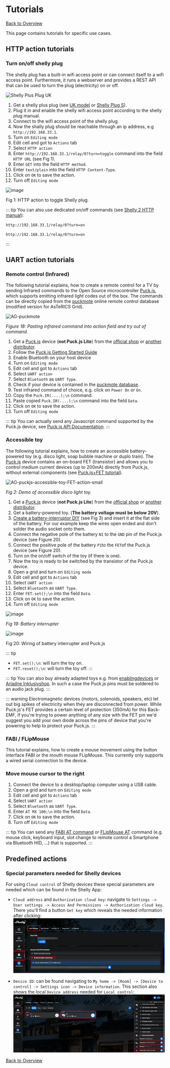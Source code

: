 # Tutorials

[Back to Overview](README.md)

This page contains tutorials for specific use cases.


## HTTP action tutorials

### Turn on/off shelly plug

The shelly plug has a built-in wifi access point or can connect itself to a wifi access point. Furthermore, it runs a webserver and provides a REST API that can be used to turn the plug (electricity) on or off.

![Shelly Plus Plug UK](https://www.shelly.com/_Resources/Persistent/8/2/b/e/82beea31e4b257307de29a5671e3738113348abb/Shelly_Plus_PlugUK_x1-625x625.png)

1. Get a shelly plus plug (see [UK model](https://www.shelly.com/en-de/products/product-overview/shelly-plus-plug-uk) or [Shelly Plug S](https://www.amazon.de/s?k=shelly+s+plug&adgrpid=71094184076&hvadid=352674859116&hvdev=c&hvlocphy=1000739&hvnetw=g&hvqmt=e&hvrand=3009423075800256500&hvtargid=kwd-910071249511&hydadcr=1608_1721139&tag=googhydr08-21&ref=pd_sl_2xiktl7icw_e)).
2. Plug it in and enable the shelly wifi access point according to the shelly plug manual.
3. Connect to the wifi access point of the shelly plug. 
4. Now the shally plug should be reachable through an ip address, e.g ```http://192.168.33.1```.
5. Turn on ```Editing mode```
6. Edit cell and got to ```Actions``` tab
7. Select ```HTTP action```
8. Enter ```http://192.168.33.1/relay/0?turn=toggle``` command into the field ```HTTP URL``` (see Fig 1).
9. Enter ```GET``` into the field ```HTTP method```.
10. Enter ```text/plain``` into the field ```HTTP Content-Type```.
9. Click on ```OK``` to save the action.
10. Turn off ```Editing mode```

![image](https://github.com/asterics/AsTeRICS-Grid/assets/4621810/56792e15-1162-43ff-a112-f95d0a29d0c0)

Fig 1: HTTP action to toggle Shelly plug.
 
::: tip
You can also use dedicated on/off commands (see [Shelly 2 HTTP manual](https://shelly-api-docs.shelly.cloud/gen1/#shelly2)):
```
http://192.168.33.1/relay/0?turn=on
```
```
http://192.168.33.1/relay/0?turn=on
```
:::

## UART action tutorials

### Remote control (Infrared)

The following tutorial explains, how to create a remote control for a TV by sending Infrared commands to the Open Source microcontroller [Puck.js](https://www.puck-js.com/), which supports emitting infrared light codes out of the box. The commands can be directly copied from the [puckmote](https://asterics.github.io/puckmote/) online remote control database (modified version for AsTeRICS Grid).

![AG-puckmote](https://github.com/asterics/AsTeRICS-Grid/assets/4621810/6459d87a-aac6-4456-84a1-00fbcb847e9a)

*Figure 18: Pasting infrared command into action field and try out of command.*

1. Get a [Puck.js](https://www.puck-js.com) device (**not Puck.js Lite**) from the [official shop](https://shop.espruino.com/puckjs) or [another distributor](http://www.espruino.com/Order).
2. Follow the [Puck.js Getting Started Guide](https://www.espruino.com/Quick+Start+BLE#puckjs)
3. Enable Bluetooth on your host device
7. Turn on ```Editing mode```
8. Edit cell and got to ```Actions``` tab
9. Select ```UART action```
10. Select ```Bluetooth``` as ```UART Type```. 
4. Check if your device is contained in the [puckmote database](https://asterics.github.io/puckmote/).
5. Test infrared command of choice, e.g. click on ```Power On``` or ```On```.
6. Copy the ```Puck.IR(....);\n``` command.
11. Paste copied ```Puck.IR(....);\n``` command into the field ```Data```.
12. Click on ```OK``` to save the action.
13. Turn off ```Editing mode```

::: tip
You can actually send any Javascript command supported by the Puck.js device, see [Puck.js API Documentation](https://www.espruino.com/Puck.js).
:::

### Accessible toy

The following tutorial explains, how to create an accessible battery-powered toy (e.g. disco light, soap bubble machine or duplo train). The [Puck.js](https://www.puck-js.com/) device contains an on-board FET (transistor) and allows you to control medium current devices (up to 200mA) directly from Puck.js, without external components (see [Puck.js+FET tutorial](https://www.espruino.com/Puck.js+FET)).

![AG-puckjs-accessible-toy-FET-action-small](https://github.com/asterics/AsTeRICS-Grid/assets/4621810/136c33c3-027f-40ad-b2b7-bad928901f34)

*Fig 2: Demo of accessible disco light toy.*

1. Get a [Puck.js](https://www.puck-js.com) device (**not Puck.js Lite**) from the [official shop](https://shop.espruino.com/puckjs) or [another distributor](http://www.espruino.com/Order).
2. Get a battery-powered toy. (**The battery voltage must be below 20V**).
3. [Create a battery-interruptor DIY](https://www.upstate.edu/specialneeds/pdf/inclusive/2021_family-fun-series_create-your-own-battery-interrupter.pdf) (see Fig 3) and insert it at the flat side of the battery. For our example keep the wires open ended and don't solder the audio socket onto them. 
5. Connect the negative pole of the battery ```N1``` to the ```GND``` pin of the Puck.js device (see Figure 20).
6. Connect the positive pole of the battery ```P1```to the ```FET```of the Puck.js device (see Figure 20).
7. Turn on the on/off switch of the toy (if there is one).
8. Now the toy is ready to be switched by the transistor of the Puck.js device.
9. Open a grid and turn on ```Editing mode```
10. Edit cell and got to ```Actions``` tab
11. Select ```UART action```
12. Select ```Bluetooth``` as ```UART Type```. 
13. Enter ```FET.set();\n``` into the field ```Data```.
14. Click on ```OK``` to save the action.
15. Turn off ```Editing mode```

![image](https://github.com/asterics/AsTeRICS-Grid/assets/4621810/b35856fc-3cbd-4747-a410-353e95bea12b)

*Fig 19: Battery interrupter*

![image](https://github.com/asterics/AsTeRICS-Grid/assets/4621810/31e9bafe-f2d1-401b-b601-df5c065ad394)

Fig 20: Wiring of battery interrupter and Puck.js

::: tip
* ```FET.set();\n```: will turn the toy on.
* ```FET.reset();\n```: will turn the toy off.
:::

::: tip
You can also buy already adapted toys e.g. from [enablingdevices](https://enablingdevices.com/product-category/adapted-toys-games/) or [Ariadne Inklusivshop](https://inklusiv-shop.ariadne.de/spiele/adaptiertes-spielzeug/?p=1).
In such a case the Puck.js pins must be soldered to an audio jack plug.
:::

::: warning
Electromagnetic devices (motors, solenoids, speakers, etc) let out big spikes of electricity when they are disconnected from power. While Puck.js's FET provides a certain level of protection (350mA) for this Back-EMF, if you're trying to power anything of any size with the FET pin we'd suggest you add your own diode across the pins of device that you're powering to help to protect your Puck.js.
:::

### FABI / FLipMouse

This tutorial explains, how to create a mouse movement using the button interface FABI or the mouth mouse FLipMouse. This currently only supports a wired serial connection to the device.

### Move mouse cursor to the right

1. Connect the device to a desktop/laptop computer using a USB cable.
2. Open a grid and turn on ```Editing mode```
3. Edit cell and got to ```Actions``` tab
4. Select ```UART action```
5. Select ```Bluetooth``` as ```UART Type```. 
6. Enter ```AT MX 100;\n``` into the field ```Data```.
7. Click on ```OK``` to save the action.
8. Turn off ```Editing mode```

::: tip
You can send any [FABI AT command](https://github.com/asterics/FABI/blob/master/FabiWare/commands.h) or [FLipMouse AT](https://github.com/asterics/FLipMouse/blob/master/FLipWare/commands.h) command (e.g. mouse click, keyboard input, slot change to remote control a Smartphone via Bluetooth HID, ...) that is supported.
:::

## Predefined actions

### Special parameters needed for Shelly devices

For using `Cloud control` of Shelly devices these special parameters are needed which can be found in the Shelly App:
* `Cloud address` and `Authorization cloud key`: navigate to `Settings -> User settings -> Access And Permissions -> Authorization cloud key`. There you'll find a button `Get key` which reveals the needed information after clicking:
![HTTP action vs. predefined action](img/action-predef-shelly-keys.png)

* `Device ID`: can be found navigating to `My home -> [Room] -> [Device to control] -> Settings icon -> Device information`. This section also shows the local `Device address` needed for `Local control`:
![HTTP action vs. predefined action](img/action-predef-shelly-deviceid.png)

[Back to Overview](README.md)